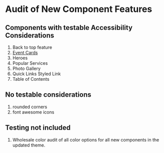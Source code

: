 # Audit of New Component Features

## Components with testable Accessibility Considerations
1. Back to top feature
2. [Event Cards](https://github.com/OGS-Digital-Service/accessibility-reporting/edit/main/audit%20results/ACSF/event-cards/manual-testing.md)
3. Heroes
4. Popular Services
5. Photo Gallery
6. Quick Links Styled Link
7. Table of Contents

## No testable considerations
1. rounded corners
2. font awesome icons

## Testing not included
1. Wholesale color audit of all color options for all new components in the updated theme. 
